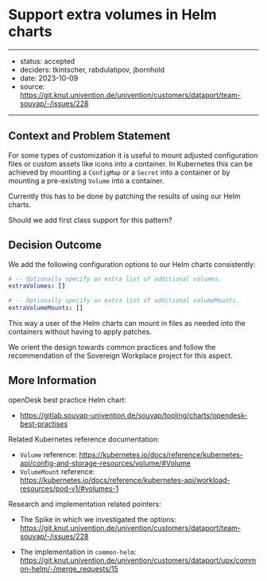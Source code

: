 
# Support extra volumes in Helm charts

---

- status: accepted
- deciders: tkintscher, rabdulatipov, jbornhold
- date: 2023-10-09
- source: https://git.knut.univention.de/univention/customers/dataport/team-souvap/-/issues/228

---

## Context and Problem Statement

For some types of customization it is useful to mount adjusted configuration
files or custom assets like icons into a container. In Kubernetes this can be
achieved by mounting a `ConfigMap` or a `Secret` into a container or by mounting
a pre-existing `Volume` into a container.

Currently this has to be done by patching the results of using our Helm charts.

Should we add first class support for this pattern?

## Decision Outcome

We add the following configuration options to our Helm charts consistently:

```yaml
# -- Optionally specify an extra list of additional volumes.
extraVolumes: []

# -- Optionally specify an extra list of additional volumeMounts.
extraVolumeMounts: []
```

This way a user of the Helm charts can mount in files as needed into the
containers without having to apply patches.

We orient the design towards common practices and follow the recommendation of
the Sovereign Workplace project for this aspect.

## More Information

openDesk best practice Helm chart:

- https://gitlab.souvap-univention.de/souvap/tooling/charts/opendesk-best-practises

Related Kubernetes reference documentation:

- `Volume` reference: <https://kubernetes.io/docs/reference/kubernetes-api/config-and-storage-resources/volume/#Volume>
- `VolumeMount` reference: <https://kubernetes.io/docs/reference/kubernetes-api/workload-resources/pod-v1/#volumes-1>

Research and implementation related pointers:

- The Spike in which we investigated the options:
  <https://git.knut.univention.de/univention/customers/dataport/team-souvap/-/issues/228>

- The implementation in `common-helm`:
  <https://git.knut.univention.de/univention/customers/dataport/upx/common-helm/-/merge_requests/15>
